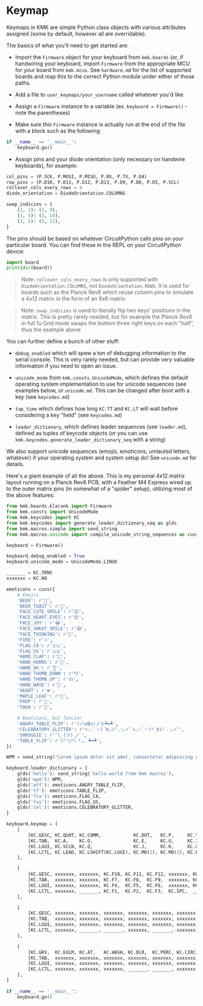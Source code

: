 # Keymap

Keymaps in KMK are simple Python class objects with various attributes assigned
(some by default, however all are overridable).

The basics of what you'll need to get started are:

- Import the `Firmware` object for your keyboard from `kmk.boards` (or, if
  handwiring your keyboard, import `Firmware` from the appropriate MCU for your
  board from `kmk.mcus`. See `hardware.md` for the list of supported boards and
  map this to the correct Python module under either of those paths.

- Add a file to `user_keymaps/your_username` called whatever you'd like

- Assign a `Firmware` instance to a variable (ex. `keyboard = Firmware()` - note
  the parentheses)

- Make sure this `Firmware` instance is actually run at the end of the file with
  a block such as the following:

```python
if __name__ == '__main__':
    keyboard.go()
```

- Assign pins and your diode orientation (only necessary on handwire keyboards),
  for example:

```python
col_pins = (P.SCK, P.MOSI, P.MISO, P.RX, P.TX, P.D4)
row_pins = (P.D10, P.D11, P.D12, P.D13, P.D9, P.D6, P.D5, P.SCL)
rollover_cols_every_rows = 4
diode_orientation = DiodeOrientation.COLUMNS

swap_indicies = {
    (3, 3): (3, 9),
    (3, 4): (3, 10),
    (3, 5): (3, 11),
}
```

The pins should be based on whatever CircuitPython calls pins on your particular
board. You can find these in the REPL on your CircuitPython device:

```python
import board
print(dir(board))
```

> Note: `rollover_cols_every_rows` is only supported with
> `DiodeOrientation.COLUMNS`, not `DiodeOrientation.ROWS`. It is used for boards
> such as the Planck Rev6 which reuse column pins to simulate a 4x12 matrix in
> the form of an 8x6 matrix

> Note: `swap_indicies` is used to literally flip two keys' positions in the
> matrix. This is pretty rarely needed, but for example the Planck Rev6 in full
> 1u Grid mode swaps the bottom three right keys on each "half", thus the
> example above

You can further define a bunch of other stuff:

- `debug_enabled` which will spew a ton of debugging information to the serial
  console. This is very rarely needed, but can provide very valuable information
  if you need to open an issue.

- `unicode_mode` from `kmk.consts.UnicodeMode`, which defines the default
  operating system implementation to use for unicode sequences (see examples
  below, or `unicode.md`. This can be changed after boot with a key (see
  `keycodes.md`)

- `tap_time` which defines how long `KC.TT` and `KC.LT` will wait before
  considering a key "held" (see `keycodes.md`)

- `leader_dictionary`, which defines leader sequences (see `leader.md`), defined
  as tuples of keycode objects (or you can use
  `kmk.keycodes.generate_leader_dictionary_seq` with a string)

We also support unicode sequences (emojis, emoticons, umlauted letters,
whatever) if your operating system and system setup do! See `unicode.md` for
details.

Here's a giant example of all the above. This is my personal 4x12 matrix layout
running on a Planck Rev6 PCB, with a Feather M4 Express wired up to the outer
matrix pins (in somewhat of a "spider" setup), utilizing most of the above
features:

```python
from kmk.boards.klarank import Firmware
from kmk.consts import UnicodeMode
from kmk.keycodes import KC
from kmk.keycodes import generate_leader_dictionary_seq as glds
from kmk.macros.simple import send_string
from kmk.macros.unicode import compile_unicode_string_sequences as cuss

keyboard = Firmware()

keyboard.debug_enabled = True
keyboard.unicode_mode = UnicodeMode.LINUX

_______ = KC.TRNS
xxxxxxx = KC.NO

emoticons = cuss({
    # Emojis
    'BEER': r'🍺',
    'BEER_TOAST': r'🍻',
    'FACE_CUTE_SMILE': r'😊',
    'FACE_HEART_EYES': r'😍',
    'FACE_JOY': r'😂',
    'FACE_SWEAT_SMILE': r'😅',
    'FACE_THINKING': r'🤔',
    'FIRE': r'🔥',
    'FLAG_CA': r'🇨🇦',
    'FLAG_US': r'🇺🇸',
    'HAND_CLAP': r'👏',
    'HAND_HORNS': r'🤘',
    'HAND_OK': r'👌',
    'HAND_THUMB_DOWN': r'👎',
    'HAND_THUMB_UP': r'👍',
    'HAND_WAVE': r'👋',
    'HEART': r'❤️',
    'MAPLE_LEAF': r'🍁',
    'POOP': r'💩',
    'TADA': r'🎉',

    # Emoticons, but fancier
    'ANGRY_TABLE_FLIP': r'(ノಠ痊ಠ)ノ彡┻━┻',
    'CELEBRATORY_GLITTER': r'+｡:.ﾟヽ(´∀｡)ﾉﾟ.:｡+ﾟﾟ+｡:.ﾟヽ(*´∀)ﾉﾟ.:｡+ﾟ',
    'SHRUGGIE': r'¯\_(ツ)_/¯',
    'TABLE_FLIP': r'(╯°□°）╯︵ ┻━┻',
})

WPM = send_string("Lorem ipsum dolor sit amet, consectetur adipiscing elit, sed do eiusmod tempor incididunt ut labore et dolore magna aliqua. Bibendum arcu vitae elementum curabitur vitae nunc sed. Facilisis sed odio morbi quis.")

keyboard.leader_dictionary = {
    glds('hello'): send_string('hello world from kmk macros'),
    glds('wpm'): WPM,
    glds('atf'): emoticons.ANGRY_TABLE_FLIP,
    glds('tf'): emoticons.TABLE_FLIP,
    glds('fca'): emoticons.FLAG_CA,
    glds('fus'): emoticons.FLAG_US,
    glds('cel'): emoticons.CELEBRATORY_GLITTER,
}

keyboard.keymap = [
    [
        [KC.GESC, KC.QUOT, KC.COMM,            KC.DOT,   KC.P,     KC.Y,    KC.F,    KC.G,     KC.C,    KC.R,    KC.L,  KC.BSPC],
        [KC.TAB,  KC.A,    KC.O,               KC.E,     KC.U,     KC.I,    KC.D,    KC.H,     KC.T,    KC.N,    KC.S,  KC.ENT],
        [KC.LGUI, KC.SCLN, KC.Q,               KC.J,     KC.K,     KC.X,    KC.B,    KC.M,     KC.W,    KC.V,    KC.Z,  KC.LALT],
        [KC.LCTL, KC.LEAD, KC.LSHIFT(KC.LGUI), KC.MO(2), KC.MO(3), KC.LSFT, KC.SPC,  KC.MO(1), KC.LEFT, KC.DOWN, KC.UP, KC.RGHT],
    ],

    [
        [KC.GESC, xxxxxxx, xxxxxxx, KC.F10, KC.F11, KC.F12, xxxxxxx, KC.PSLS, KC.N7, KC.N8,  KC.N9,   KC.BSPC],
        [KC.TAB,  xxxxxxx, xxxxxxx, KC.F7,  KC.F8,  KC.F9,  xxxxxxx, KC.PAST, KC.N4, KC.N5,  KC.N6,   _______],
        [KC.LGUI, xxxxxxx, xxxxxxx, KC.F4,  KC.F5,  KC.F6,  xxxxxxx, KC.PMNS, KC.N1, KC.N2,  KC.N3,   _______],
        [KC.LCTL, xxxxxxx, _______, KC.F1,  KC.F2,  KC.F3,  KC.SPC,  _______, KC.N0, KC.DOT, xxxxxxx, KC.EQL],
    ],

    [
        [KC.GESC, xxxxxxx, xxxxxxx, xxxxxxx, xxxxxxx, xxxxxxx, xxxxxxx, xxxxxxx, KC.BSLS, KC.LBRC, KC.RBRC, KC.DEL],
        [KC.TAB,  xxxxxxx, xxxxxxx, xxxxxxx, xxxxxxx, xxxxxxx, xxxxxxx, xxxxxxx, xxxxxxx, xxxxxxx, xxxxxxx, KC.MINS],
        [KC.LGUI, xxxxxxx, xxxxxxx, xxxxxxx, xxxxxxx, xxxxxxx, xxxxxxx, xxxxxxx, KC.LBRC, xxxxxxx, xxxxxxx, KC.INS],
        [KC.LCTL, xxxxxxx, _______, _______, xxxxxxx, _______, xxxxxxx, xxxxxxx, KC.HOME, KC.PGDN, KC.PGUP, KC.END],
    ],

    [
        [KC.GRV,  KC.EXLM, KC.AT,   KC.HASH, KC.DLR,  KC.PERC, KC.CIRC, KC.AMPR, KC.ASTR, KC.LPRN, KC.RPRN, KC.SLSH],
        [KC.TAB,  xxxxxxx, xxxxxxx, xxxxxxx, xxxxxxx, xxxxxxx, xxxxxxx, xxxxxxx, xxxxxxx, xxxxxxx, xxxxxxx, KC.MINS],
        [KC.LGUI, xxxxxxx, xxxxxxx, xxxxxxx, xxxxxxx, xxxxxxx, xxxxxxx, xxxxxxx, xxxxxxx, xxxxxxx, xxxxxxx, xxxxxxx],
        [KC.LCTL, xxxxxxx, xxxxxxx, xxxxxxx, _______, _______, xxxxxxx, xxxxxxx, KC.MUTE, KC.VOLD, KC.VOLU, xxxxxxx],
    ],
]

if __name__ == '__main__':
    keyboard.go()
```
